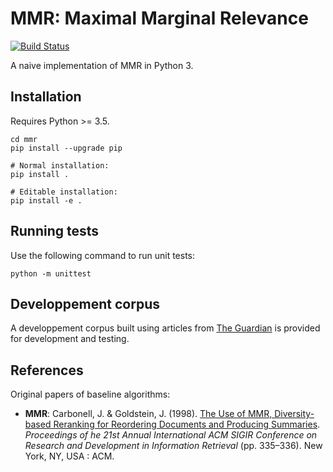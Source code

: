 # MMR: Maximal Marginal Relevance
[![Build Status](https://travis-ci.org/stepgazaille/mmr.svg?branch=master)](https://travis-ci.org/stepgazaille/mmr)


A naive implementation of MMR in Python 3.

## Installation
Requires Python >= 3.5.
```
cd mmr
pip install --upgrade pip

# Normal installation:
pip install .

# Editable installation:
pip install -e .
``` 

## Running tests
Use the following command to run unit tests:
``` 
python -m unittest
```

## Developpement corpus
A developpement corpus built using articles from [The Guardian](https://www.theguardian.com/international) is provided for development and testing.

## References
Original papers of baseline algorithms:
- **MMR**: Carbonell, J. & Goldstein, J. (1998). [The Use of MMR, Diversity-based Reranking for Reordering Documents and Producing Summaries](https://dl.acm.org/citation.cfm?id=291025). *Proceedings of he 21st Annual International ACM SIGIR Conference on Research and Development in Information Retrieval* (pp. 335–336). New York, NY, USA : ACM.
